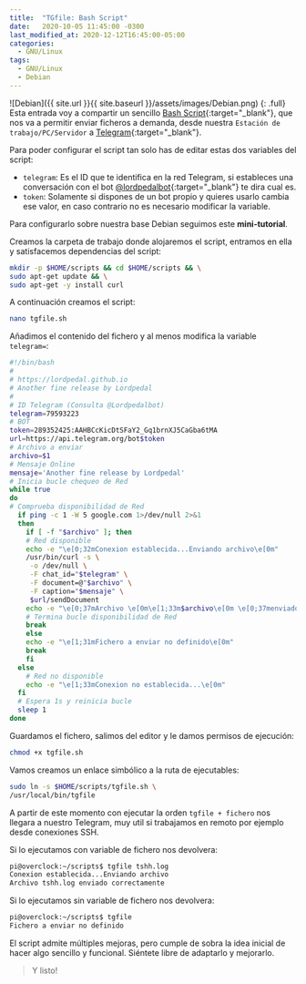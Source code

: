 ```yaml
---
title:  "TGfile: Bash Script"
date:   2020-10-05 11:45:00 -0300
last_modified_at: 2020-12-12T16:45:00-05:00
categories:
  - GNU/Linux
tags:
  - GNU/Linux
  - Debian
---
```


![Debian]({{ site.url }}{{ site.baseurl }}/assets/images/Debian.png)
{: .full}
Esta entrada voy a compartir un sencillo [Bash Script](https://es.wikipedia.org/wiki/Bash){:target="_blank"}, que nos va a permitir enviar ficheros a demanda, desde nuestra `Estación de trabajo/PC/Servidor` a [Telegram](https://web.telegram.org/){:target="_blank"}.

Para poder configurar el script tan solo has de editar estas dos variables del script:

- `telegram`: Es el ID que te identifica en la red Telegram, si estableces una conversación con el bot [@lordpedalbot](https://t.me/Lordpedalbot){:target="_blank"} te dira cual es.
- `token`: Solamente si dispones de un bot propio y quieres usarlo cambia ese valor, en caso contrario no es necesario modificar la variable.

Para configurarlo sobre nuestra base Debian seguimos este **mini-tutorial**. 

Creamos la carpeta de trabajo donde alojaremos el script, entramos en ella y satisfacemos dependencias del script:

```bash
mkdir -p $HOME/scripts && cd $HOME/scripts && \
sudo apt-get update && \
sudo apt-get -y install curl
```

A continuación creamos el script:

```bash
nano tgfile.sh
```

Añadimos el contenido del fichero y al menos modifica la variable `telegram=`:

```bash
#!/bin/bash
#
# https://lordpedal.github.io
# Another fine release by Lordpedal
#
# ID Telegram (Consulta @Lordpedalbot)
telegram=79593223
# BOT
token=289352425:AAHBCcKicDtSFaY2_Gq1brnXJ5CaGba6tMA
url=https://api.telegram.org/bot$token
# Archivo a enviar
archivo=$1
# Mensaje Online
mensaje='Another fine release by Lordpedal'
# Inicia bucle chequeo de Red
while true
do
# Comprueba disponibilidad de Red
  if ping -c 1 -W 5 google.com 1>/dev/null 2>&1
  then
    if [ -f "$archivo" ]; then
    # Red disponible
    echo -e "\e[0;32mConexion establecida...Enviando archivo\e[0m"
    /usr/bin/curl -s \
     -o /dev/null \
     -F chat_id="$telegram" \
     -F document=@"$archivo" \
     -F caption="$mensaje" \
     $url/sendDocument
    echo -e "\e[0;37mArchivo \e[0m\e[1;33m$archivo\e[0m \e[0;37menviado correctamente\e[0m"
    # Termina bucle disponibilidad de Red
    break
    else
    echo -e "\e[1;31mFichero a enviar no definido\e[0m"
    break
    fi
  else
    # Red no disponible
    echo -e "\e[1;33mConexion no establecida...\e[0m"
  fi
  # Espera 1s y reinicia bucle
  sleep 1
done
```

Guardamos el fichero, salimos del editor y le damos permisos de ejecución:

```bash
chmod +x tgfile.sh
```

Vamos creamos un enlace simbólico a la ruta de ejecutables:

```bash
sudo ln -s $HOME/scripts/tgfile.sh \
/usr/local/bin/tgfile
```

A partir de este momento con ejecutar la orden `tgfile + fichero` nos llegara a nuestro Telegram, muy util si trabajamos en remoto por ejemplo desde conexiones SSH.

Si lo ejecutamos con variable de fichero nos devolvera:

```bash
pi@overclock:~/scripts$ tgfile tshh.log
Conexion establecida...Enviando archivo
Archivo tshh.log enviado correctamente
```

Si lo ejecutamos sin variable de fichero nos devolvera:

```bash
pi@overclock:~/scripts$ tgfile
Fichero a enviar no definido
```

El script admite múltiples mejoras, pero cumple de sobra la idea inicial de hacer algo sencillo y funcional. Siéntete libre de adaptarlo y mejorarlo.


> Y listo!
